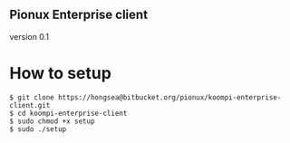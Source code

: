 ## Pionux Enterprise client
version 0.1

# How to setup

```
$ git clone https://hongsea@bitbucket.org/pionux/koompi-enterprise-client.git
$ cd koompi-enterprise-client
$ sudo chmod +x setup
$ sudo ./setup
```